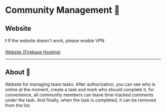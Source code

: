 # Community Management 👥

## Website
❗️ If the website doesn't work, please enable VPN

[Website (Firebase Hosting)](https://community-management-6af6f.web.app/)

---

## About 👀 
Website for managing team tasks. After authorization, you can see who is online at the moment, create a task and mark who should complete it, for convenience, all community members can leave time-tracked comments under the task. And finally, when the task is completed, it can be removed from the list.
